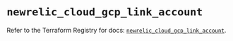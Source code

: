 # `newrelic_cloud_gcp_link_account`

Refer to the Terraform Registry for docs: [`newrelic_cloud_gcp_link_account`](https://registry.terraform.io/providers/newrelic/newrelic/3.60.2/docs/resources/cloud_gcp_link_account).
